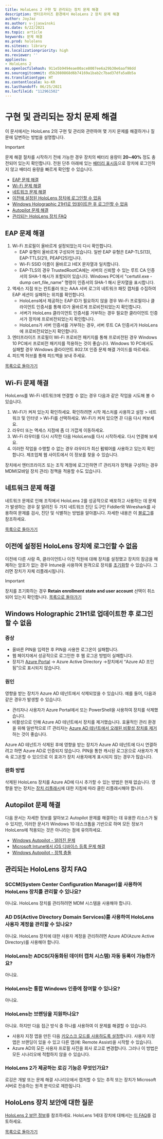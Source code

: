 ```yaml
---
title: HoloLens 2 구현 및 관리되는 장치 문제 해결
description: 엔터프라이즈 환경에서 HoloLens 2 장치 문제 해결
author: JoyJaz
ms.author: v-jjaswinski
ms.date: 6/22/2021
ms.topic: article
keywords: 문제 해결
ms.prod: hololens
ms.sitesec: library
ms.localizationpriority: high
ms.reviewer: ''
appliesto:
- HoloLens 2
ms.openlocfilehash: 911e5b9494eae00ace8007ee6a29b30e6aaf98dd
ms.sourcegitcommit: d5b2080868d6b74169a1bab2c7bad37dfa5a8b5a
ms.translationtype: HT
ms.contentlocale: ko-KR
ms.lasthandoff: 06/25/2021
ms.locfileid: "112961502"
---
```

# <a name="troubleshooting-implementation-and-managed-devices"></a>구현 및 관리되는 장치 문제 해결 

이 문서에서는 HoloLens 2의 구현 및 관리와 관련하여 몇 가지 문제를 해결하거나 질문에 답변하는 방법을 설명합니다.

>[!IMPORTANT]
> 문제 해결 절차를 시작하기 전에 가능한 경우 장치의 배터리 용량이 **20~40%** 정도 충전되어 있는지 확인합니다. 전원 단추 아래에 있는 [배터리 표시등](hololens2-setup.md#lights-that-indicate-the-battery-level)으로 장치에 로그인하지 않고 배터리 용량을 빠르게 확인할 수 있습니다.


<a id="list"></a>
- [EAP 문제 해결](#eap-troubleshooting)
- [Wi-Fi 문제 해결](#wi-fi-troubleshooting)
- [네트워크 문제 해결](#network-troubleshooting)
- [이전에 설정된 HoloLens 장치에 로그인할 수 없음](#cant-sign-in-to-a-previously-setup-hololens-device)
- [Windows Holographic 21H1로 업데이트한 후 로그인할 수 없음](#cant-login-after-updating-to-windows-holographic-21h1)
- [Autopilot 문제 해결](#autopilot-troubleshooting)
- [관리되는 HoloLens 장치 FAQ](#managed-hololens-devices-faqs)

## <a name="eap-troubleshooting"></a>EAP 문제 해결
1. Wi-Fi 프로필이 올바르게 설정되었는지 다시 확인합니다.
    - EAP 유형이 올바르게 구성되어 있습니다. 일반 EAP 유형은 EAP-TLS(13), EAP-TTLS(21), PEAP(25)입니다.
    - Wi-Fi SSID 이름이 올바르고 HEX 문자열과 일치합니다.
    - EAP-TLS의 경우 TrustedRootCA에는 서버의 신뢰할 수 있는 루트 CA 인증서의 SHA-1 해시가 포함되어 있습니다. Windows PC에서 "certutil.exe -dump cert_file_name" 명령이 인증서의 SHA-1 해시 문자열을 표시합니다.
2. 액세스 지점 또는 컨트롤러 또는 AAA 서버 로그의 네트워크 패킷 캡처를 수집하여 EAP 세션이 실패하는 위치를 확인합니다.
    - HoloLens에서 제공하는 EAP ID가 필요하지 않을 경우 Wi-Fi 프로필이나 클라이언트 인증서를 통해 ID가 올바르게 프로비전되었는지 확인합니다.
    - 서버가 HoloLens 클라이언트 인증서를 거부하는 경우 필요한 클라이언트 인증서가 장치에 프로비전되었는지 확인합니다.
    - HoloLens가 서버 인증서를 거부하는 경우, 서버 루트 CA 인증서가 HoloLens에 프로비전되었는지 확인합니다.
3. 엔터프라이즈 프로필이 Wi-Fi 프로비전 패키지를 통해 프로비전된 경우 Windows 10 PC에서 프로비전 패키지를 적용하는 것이 좋습니다. Windows 10 PC에서도 실패할 경우 Windows 클라이언트 802.1X 인증 문제 해결 가이드를 따르세요.
4. 피드백 허브를 통해 피드백을 보내 주세요.

[목록으로 돌아가기](#list)

## <a name="wi-fi-troubleshooting"></a>Wi-Fi 문제 해결

HoloLens를 Wi-Fi 네트워크에 연결할 수 없는 경우 다음과 같은 작업을 시도해 볼 수 있습니다.

1. Wi-Fi가 켜져 있는지 확인하세요. 확인하려면 시작 제스처를 사용하고 설정 > 네트워크 및 인터넷 > Wi-Fi를 선택하세요. Wi-Fi가 켜져 있으면 끈 다음 다시 켜보세요.
2. 라우터 또는 액세스 지점에 좀 더 가깝게 이동하세요.
3. Wi-Fi 라우터를 다시 시작한 다음 HoloLens를 다시 시작하세요. 다시 연결해 보세요.
4. 이러한 작업을 수행할 수 없는 경우 라우터가 최신 펌웨어를 사용하고 있는지 확인합니다. 제조업체 웹 사이트에서 이 정보를 찾을 수 있습니다.

장치에서 엔터프라이즈 또는 조직 계정에 로그인하면 IT 관리자가 정책을 구성하는 경우 MDM(모바일 장치 관리) 정책을 적용할 수도 있습니다.

## <a name="network-troubleshooting"></a>네트워크 문제 해결
네트워크 문제로 인해 조직에서 HoloLens 2를 성공적으로 배포하고 사용하는 데 문제가 발생하는 경우 잘 알려진 두 가지 네트워크 진단 도구인 Fiddler와 Wireshark를 사용하여 문제를 검사, 진단 및 식별하는 방법을 알아봅니다. 자세한 내용은 이 [블로그](https://techcommunity.microsoft.com/t5/windows-it-pro-blog/diagnose-hololens-2-network-issues-with-fiddler-and-wireshark/ba-p/2322458)를 참조하세요.

[목록으로 돌아가기](#list)

## <a name="cant-sign-in-to-a-previously-setup-hololens-device"></a>이전에 설정된 HoloLens 장치에 로그인할 수 없음

이전에 다른 사람 즉, 클라이언트나 이전 직원에 대해 장치를 설정했고 장치의 잠금을 해제하는 암호가 없는 경우 Intune을 사용하여 원격으로 장치를 [초기화](https://docs.microsoft.com/intune/remote-actions/devices-wipe)할 수 있습니다. 그러면 장치가 자체 리플래시됩니다.  
> [!IMPORTANT]
> 장치를 초기화하는 경우 **Retain enrollment state and user account** 선택이 취소되어 있는지 확인합니다.
[목록으로 돌아가기](#list)

## <a name="cant-login-after-updating-to-windows-holographic-21h1"></a>Windows Holographic 21H1로 업데이트한 후 로그인할 수 없음

### <a name="symptoms"></a>증상
- 올바른 PIN을 입력한 후 PIN을 사용한 로그온이 실패합니다.
- 웹 페이지에서 성공적으로 로그인한 후 웹 로그온 방법이 실패합니다.
- 장치가 [Azure Portal](https://portal.azure.com/) -> Azure Active Directory ->장치에서 “Azure AD 조인됨”으로 표시되지 않습니다.

### <a name="cause"></a>원인
영향을 받는 장치가 Azure AD 테넌트에서 삭제되었을 수 있습니다. 예를 들어, 다음과 같은 경우가 발생할 수 있습니다.

- 관리자나 사용자가 Azure Portal에서 또는 PowerShell을 사용하여 장치를 삭제했습니다.
- 비활성으로 인해 Azure AD 테넌트에서 장치를 제거했습니다. 효율적인 관리 환경을 위해 일반적으로 IT 관리자는 [Azure AD 테넌트에서 오래된 비활성 장치를 제거](https://docs.microsoft.com/azure/active-directory/devices/manage-stale-devices)하는 것이 좋습니다.

Azure AD 테넌트가 삭제된 후에 영향을 받는 장치가 Azure AD 테넌트에 다시 연결하려고 하면 Azure AD로 인증되지 않습니다. PIN을 통한 캐시된 로그온으로 사용자가 계속 로그온할 수 있으므로 이 효과가 장치 사용자에게 표시되지 않는 경우가 많습니다.

### <a name="mitigation"></a>완화 방법
삭제된 HoloLens 장치를 Azure AD에 다시 추가할 수 있는 방법은 현재 없습니다. 영향을 받는 장치는 [장치 리플래시](hololens-recovery.md#clean-reflash-the-device)에 대한 지침에 따라 클린 리플래시해야 합니다.

## <a name="autopilot-troubleshooting"></a>Autopilot 문제 해결

다음 문서는 자세한 정보를 알아보고 Autopilot 문제를 해결하는 데 유용한 리소스가 될 수 있지만, 이러한 문서가 Windows 10 데스크톱을 기반으로 하며 모든 정보가 HoloLens에 적용되는 것은 아니라는 점에 유의하세요.

- [Windows Autopilot - 알려진 문제](https://docs.microsoft.com/mem/autopilot/known-issues)
- [Microsoft Intune에서 iOS 디바이스 등록 문제 해결](https://docs.microsoft.com/mem/intune/enrollment/troubleshoot-windows-enrollment-errors)
- [Windows Autopilot - 정책 충돌](https://docs.microsoft.com/mem/autopilot/policy-conflicts)

## <a name="managed-hololens-devices-faqs"></a>관리되는 HoloLens 장치 FAQ

### <a name="can-i-use-system-center-configuration-manager-sccm-to-manage-hololens-devices"></a>SCCM(System Center Configuration Manager)을 사용하여 HoloLens 장치를 관리할 수 있나요?

아니요. HoloLens 장치를 관리하려면 MDM 시스템을 사용해야 합니다.

### <a name="can-i-use-active-directory-domain-services-ad-ds-to-manage-hololens-user-accounts"></a>AD DS(Active Directory Domain Services)를 사용하여 HoloLens 사용자 계정을 관리할 수 있나요?

아니요. HoloLens 장치에 대한 사용자 계정을 관리하려면 Azure AD(Azure Active Directory)를 사용해야 합니다.

### <a name="is-hololens-capable-of-automated-data-capture-systems-adcs-auto-enrollment"></a>HoloLens는 ADCS(자동화된 데이터 캡처 시스템) 자동 등록이 가능한가요?

아니요.

### <a name="can-hololens-participate-in-integrated-windows-authentication"></a>HoloLens는 통합 Windows 인증에 참여할 수 있나요?

아니요.

### <a name="does-hololens-support-branding"></a>HoloLens는 브랜딩을 지원하나요?

아니요. 하지만 다음 접근 방식 중 하나를 사용하여 이 문제를 해결할 수 있습니다.

- 사용자 지정 앱을 만든 다음 [키오스크 모드를 사용하도록 설정](hololens-kiosk.md)합니다. 사용자 지정 앱은 브랜딩이 있을 수 있고 다른 앱(예: Remote Assist)을 시작할 수 있습니다.  
- Azure AD의 모든 사용자 프로필 사진을 회사 로고로 변경합니다. 그러나 이 방법은 모든 시나리오에 적합하지 않을 수 있습니다.

### <a name="what-logging-capabilities-does-hololens-2-offer"></a>HoloLens 2가 제공하는 로깅 기능은 무엇인가요?

로깅은 개발 또는 문제 해결 시나리오에서 캡처할 수 있는 추적 또는 장치가 Microsoft 서버로 전송하는 원격 분석으로 제한됩니다.

## <a name="questions-about-securing-hololens-devices"></a>HoloLens 장치 보안에 대한 질문

[HoloLens 2 보안 정보](security-overview.md)를 참조하세요.
HoloLens 1세대 장치에 대해서는 [이 FAQ](hololens1-faq-security.md)를 검토하세요.

[목록으로 돌아가기](#list)
